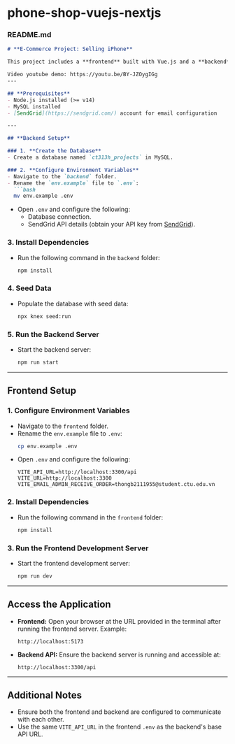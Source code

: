 ﻿# phone-shop-vuejs-nextjs
### **README.md**

```markdown
# **E-Commerce Project: Selling iPhone**

This project includes a **frontend** built with Vue.js and a **backend** built with Node.js, Express, and MySQL. Follow the instructions below to set up the application.

Video youtube demo: https://youtu.be/BY-JZOygIGg
---

## **Prerequisites**
- Node.js installed (>= v14)
- MySQL installed
- [SendGrid](https://sendgrid.com/) account for email configuration

---

## **Backend Setup**

### 1. **Create the Database**
- Create a database named `ct313h_projects` in MySQL.

### 2. **Configure Environment Variables**
- Navigate to the `backend` folder.
- Rename the `env.example` file to `.env`:
  ```bash
  mv env.example .env
  ```
- Open `.env` and configure the following:
  - Database connection.
  - SendGrid API details (obtain your API key from [SendGrid](https://sendgrid.com/)).

### 3. **Install Dependencies**
- Run the following command in the `backend` folder:
  ```bash
  npm install
  ```

### 4. **Seed Data**
- Populate the database with seed data:
  ```bash
  npx knex seed:run
  ```

### 5. **Run the Backend Server**
- Start the backend server:
  ```bash
  npm run start
  ```

---

## **Frontend Setup**

### 1. **Configure Environment Variables**
- Navigate to the `frontend` folder.
- Rename the `env.example` file to `.env`:
  ```bash
  cp env.example .env
  ```
- Open `.env` and configure the following:
  ```env
  VITE_API_URL=http://localhost:3300/api
  VITE_URL=http://localhost:3300
  VITE_EMAIL_ADMIN_RECEIVE_ORDER=thongb2111955@student.ctu.edu.vn
  ```

### 2. **Install Dependencies**
- Run the following command in the `frontend` folder:
  ```bash
  npm install
  ```

### 3. **Run the Frontend Development Server**
- Start the frontend development server:
  ```bash
  npm run dev
  ```

---

## **Access the Application**

- **Frontend:** Open your browser at the URL provided in the terminal after running the frontend server. Example:
  ```
  http://localhost:5173
  ```
- **Backend API:** Ensure the backend server is running and accessible at:
  ```
  http://localhost:3300/api
  ```

---

## **Additional Notes**
- Ensure both the frontend and backend are configured to communicate with each other.
- Use the same `VITE_API_URL` in the frontend `.env` as the backend's base API URL.

